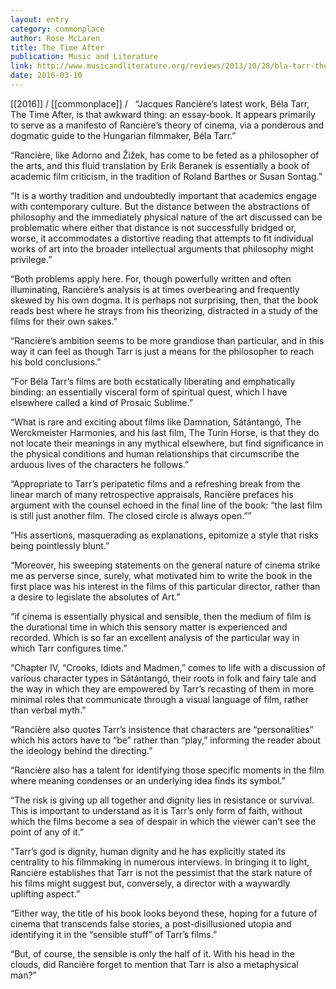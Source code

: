 ```yaml
---
layout: entry
category: commonplace
author: Rose McLaren
title: The Time After
publication: Music and Literature
link: http://www.musicandliterature.org/reviews/2013/10/28/bla-tarr-the-time-after
date: 2016-03-10
---
```


[[2016]] / [[commonplace]] / 
 
“Jacques Rancière’s latest work, Béla Tarr, The Time After, is that awkward thing: an essay-book. It appears primarily to serve as a manifesto of Rancière’s theory of cinema, via a ponderous and dogmatic guide to the Hungarian filmmaker, Béla Tarr.”

“Rancière, like Adorno and Žižek, has come to be feted as a philosopher of the arts, and this fluid translation by Erik Beranek is essentially a book of academic film criticism, in the tradition of Roland Barthes or Susan Sontag.”

“It is a worthy tradition and undoubtedly important that academics engage with contemporary culture. But the distance between the abstractions of philosophy and the immediately physical nature of the art discussed can be problematic where either that distance is not successfully bridged or, worse, it accommodates a distortive reading that attempts to fit individual works of art into the broader intellectual arguments that philosophy might privilege.”

“Both problems apply here. For, though powerfully written and often illuminating, Rancière’s analysis is at times overbearing and frequently skewed by his own dogma. It is perhaps not surprising, then, that the book reads best where he strays from his theorizing, distracted in a study of the films for their own sakes.”

“Rancière’s ambition seems to be more grandiose than particular, and in this way it can feel as though Tarr is just a means for the philosopher to reach his bold conclusions.”

“For Béla Tarr’s films are both ecstatically liberating and emphatically binding: an essentially visceral form of spiritual quest, which I have elsewhere called a kind of Prosaic Sublime.”

“What is rare and exciting about films like Damnation, Sátántangó, The Werckmeister Harmonies, and his last film, The Turin Horse, is that they do not locate their meanings in any mythical elsewhere, but find significance in the physical conditions and human relationships that circumscribe the arduous lives of the characters he follows.”

“Appropriate to Tarr’s peripatetic films and a refreshing break from the linear march of many retrospective appraisals, Rancière prefaces his argument with the counsel echoed in the final line of the book: “the last film is still just another film. The closed circle is always open.””

“His assertions, masquerading as explanations, epitomize a style that risks being pointlessly blunt.”

“Moreover, his sweeping statements on the general nature of cinema strike me as perverse since, surely, what motivated him to write the book in the first place was his interest in the films of this particular director, rather than a desire to legislate the absolutes of Art.”

“if cinema is essentially physical and sensible, then the medium of film is the durational time in which this sensory matter is experienced and recorded. Which is so far an excellent analysis of the particular way in which Tarr configures time.”

“Chapter IV, “Crooks, Idiots and Madmen,” comes to life with a discussion of various character types in Sátántangó, their roots in folk and fairy tale and the way in which they are empowered by Tarr’s recasting of them in more minimal roles that communicate through a visual language of film, rather than verbal myth.”

“Rancière also quotes Tarr’s insistence that characters are “personalities” which his actors have to “be” rather than “play,” informing the reader about the ideology behind the directing.”

“Rancière also has a talent for identifying those specific moments in the film where meaning condenses or an underlying idea finds its symbol.”

“The risk is giving up all together and dignity lies in resistance or survival. This is important to understand as it is Tarr’s only form of faith, without which the films become a sea of despair in which the viewer can’t see the point of any of it.”

“Tarr’s god is dignity, human dignity and he has explicitly stated its centrality to his filmmaking in numerous interviews. In bringing it to light, Rancière establishes that Tarr is not the pessimist that the stark nature of his films might suggest but, conversely, a director with a waywardly uplifting aspect.”

“Either way, the title of his book looks beyond these, hoping for a future of cinema that transcends false stories, a post-disillusioned utopia and identifying it in the “sensible stuff” of Tarr’s films.”

“But, of course, the sensible is only the half of it. With his head in the clouds, did Rancière forget to mention that Tarr is also a metaphysical man?”
